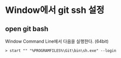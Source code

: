 # Window에서 git ssh 설정

## open git bash 

Window Command Line에서 다음을 실행한다. (64bit)
~~~
> start "" "%PROGRAMFILES%\Git\bin\sh.exe" --login
~~~